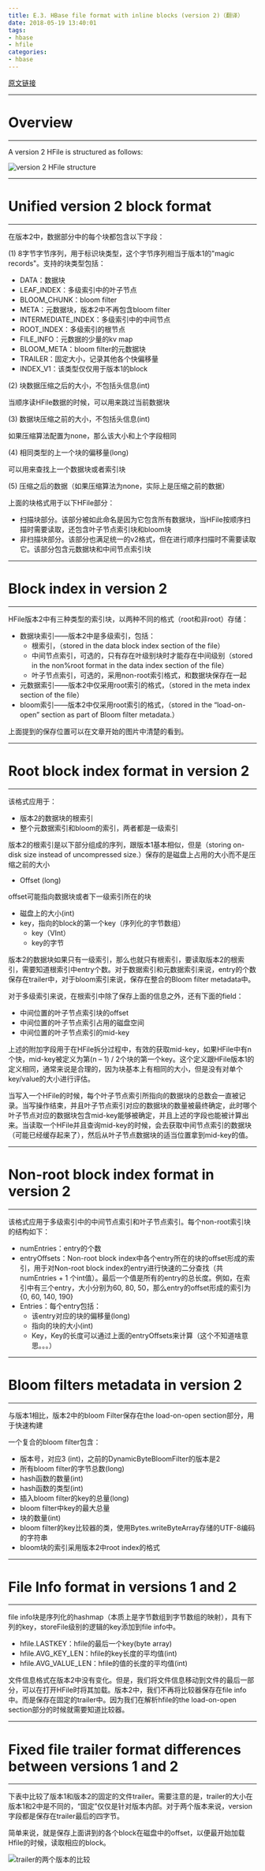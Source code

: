 ```yaml
---
title: E.3. HBase file format with inline blocks (version 2)（翻译）
date: 2018-05-19 13:40:01
tags:
- hbase
- hfile
categories:
- hbase
---
```


[原文链接](https://hbase.apache.org/0.94/book/apes03.html)

---
# Overview
---

A version 2 HFile is structured as follows:

![version 2 HFile structure](https://hbase.apache.org/0.94/images/hfilev2.png)

---
# Unified version 2 block format
---

在版本2中，数据部分中的每个块都包含以下字段：

(1) 8字节字节序列，用于标识块类型，这个字节序列相当于版本1的"magic records"。支持的块类型包括：

   - DATA：数据块
   - LEAF_INDEX：多级索引中的叶子节点
   - BLOOM_CHUNK：bloom filter
   - META：元数据块，版本2中不再包含bloom filter
   - INTERMEDIATE_INDEX：多级索引中的中间节点
   - ROOT_INDEX：多级索引的根节点
   - FILE_INFO：元数据的少量的kv map
   - BLOOM_META：bloom filter的元数据块
   - TRAILER：固定大小，记录其他各个快偏移量
   - INDEX_V1：该类型仅仅用于版本1的block

(2) 块数据压缩之后的大小，不包括头信息(int)

   当顺序读HFile数据的时候，可以用来跳过当前数据块

(3) 数据块压缩之前的大小，不包括头信息(int)

   如果压缩算法配置为none，那么该大小和上个字段相同

(4) 相同类型的上一个块的偏移量(long)

   可以用来查找上一个数据块或者索引块

(5) 压缩之后的数据（如果压缩算法为none，实际上是压缩之前的数据）

上面的块格式用于以下HFile部分：

- 扫描块部分。该部分被如此命名是因为它包含所有数据块，当HFile按顺序扫描时需要读取，还包含叶子节点索引块和bloom块
- 非扫描块部分。该部分也满足统一的v2格式，但在进行顺序扫描时不需要读取它。该部分包含元数据块和中间节点索引块

---
# Block index in version 2
---

HFile版本2中有三种类型的索引块，以两种不同的格式（root和非root）存储：

- 数据块索引——版本2中是多级索引，包括：
   - 根索引，（stored in the data block index section of the file）
   - 中间节点索引，可选的，只有存在叶级别块时才能存在中间级别（stored in the non%root format in the data index section of the file）
   - 叶子节点索引，可选的，采用non-root索引格式，和数据块保存在一起
- 元数据索引——版本2中仅采用root索引的格式，（stored in the meta index section of the file）
- bloom索引——版本2中仅采用root索引的格式，（stored in the “load-on-open” section as part of Bloom filter metadata.）

上面提到的保存位置可以在文章开始的图片中清楚的看到。

---
# Root block index format in version 2
---

该格式应用于：

- 版本2的数据块的根索引
- 整个元数据索引和bloom的索引，两者都是一级索引

版本2的根索引是以下部分组成的序列，跟版本1基本相似，但是（storing on-disk size instead of uncompressed size.）保存的是磁盘上占用的大小而不是压缩之前的大小

- Offset (long)

offset可能指向数据块或者下一级索引所在的块

- 磁盘上的大小(int)
- key，指向的block的第一个key（序列化的字节数组）
   - key（VInt）
   - key的字节

版本2的数据块如果只有一级索引，那么也就只有根索引，要读取版本2的根索引，需要知道根索引中entry个数。对于数据索引和元数据索引来说，entry的个数保存在trailer中，对于bloom索引来说，保存在整合的Bloom filter metadata中。

对于多级索引来说，在根索引中除了保存上面的信息之外，还有下面的field：

- 中间位置的叶子节点索引块的offset
- 中间位置的叶子节点索引占用的磁盘空间
- 中间位置的叶子节点索引的mid-key

上述的附加字段用于在HFile拆分过程中，有效的获取mid-key，如果HFile中有n个快，mid-key被定义为第(n – 1) / 2个块的第一个key。这个定义跟HFile版本1的定义相同，通常来说是合理的，因为块基本上有相同的大小，但是没有对单个key/value的大小进行评估。

当写入一个HFile的时候，每个叶子节点索引所指向的数据块的总数会一直被记录。当写操作结束，并且叶子节点索引对应的数据块的数量被最终确定，此时哪个叶子节点对应的数据块包含mid-key能够被确定，并且上述的字段也能被计算出来。当读取一个HFile并且查询mid-key的时候，会去获取中间节点索引的数据块（可能已经缓存起来了），然后从叶子节点数据块的适当位置拿到mid-key的值。

---
# Non-root block index format in version 2
---

该格式应用于多级索引中的中间节点索引和叶子节点索引。每个non-root索引块的结构如下：

- numEntries：entry的个数
- entryOffsets：Non-root block index中各个entry所在的块的offset形成的索引，用于对Non-root block index的entry进行快速的二分查找（共numEntries + 1 个int值）。最后一个值是所有的entry的总长度。例如，在索引中有三个entry，大小分别为60, 80, 50，那么entry的offset形成的索引为{0, 60, 140, 190}
- Entries：每个entry包括：
   - 该entry对应的块的偏移量(long)
   - 指向的块的大小(int)
   - Key，Key的长度可以通过上面的entryOffsets来计算（这个不知道啥意思。。。）

---
# Bloom filters metadata in version 2
---

与版本1相比，版本2中的bloom Filter保存在the load-on-open section部分，用于快速构建

一个复合的bloom filter包含：

- 版本号，对应3 (int)，之前的DynamicByteBloomFilter的版本是2
- 所有bloom filter的字节总数(long)
- hash函数的数量(int)
- hash函数的类型(int)
- 插入bloom filter的key的总量(long)
- bloom filter中key的最大总量
- 块的数量(int)
- bloom filter的key比较器的类，使用Bytes.writeByteArray存储的UTF-8编码的字符串
- bloom块的索引采用版本2中root index的格式

---
# File Info format in versions 1 and 2
---

file info块是序列化的hashmap（本质上是字节数组到字节数组的映射），具有下列的key，storeFile级别的逻辑的key添加到file info中。

- hfile.LASTKEY：hfile的最后一个key(byte array)
- hfile.AVG_KEY_LEN：hfile的key长度的平均值(int)
- hfile.AVG_VALUE_LEN：hfile的值的长度的平均值(int)

文件信息格式在版本2中没有变化。但是，我们将文件信息移动到文件的最后一部分，可以在打开HFile时将其加载。版本2中，我们不再将比较器保存在file info中。而是保存在固定的trailer中。因为我们在解析hfile的the load-on-open section部分的时候就需要知道比较器。

---
# Fixed file trailer format differences between versions 1 and 2
---

下表中比较了版本1和版本2的固定的文件trailer。需要注意的是，trailer的大小在版本1和2中是不同的，“固定”仅仅是针对版本内部。对于两个版本来说，version字段都是保存在trailer最后的四字节。

简单来说，就是保存上面讲到的各个block在磁盘中的offset，以便最开始加载Hfile的时候，读取相应的block。

![trailer的两个版本的比较](https://upload-images.jianshu.io/upload_images/3151600-4daa1368b22f7074.png?imageMogr2/auto-orient/strip%7CimageView2/2/w/1240)
